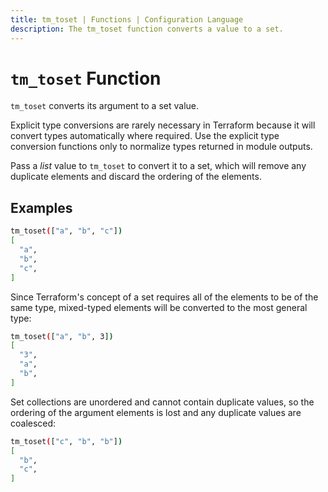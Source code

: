 ```yaml
---
title: tm_toset | Functions | Configuration Language
description: The tm_toset function converts a value to a set.
---
```


# `tm_toset` Function

`tm_toset` converts its argument to a set value.

Explicit type conversions are rarely necessary in Terraform because it will
convert types automatically where required. Use the explicit type conversion
functions only to normalize types returned in module outputs.

Pass a _list_ value to `tm_toset` to convert it to a set, which will remove any
duplicate elements and discard the ordering of the elements.

## Examples

```sh
tm_toset(["a", "b", "c"])
[
  "a",
  "b",
  "c",
]
```

Since Terraform's concept of a set requires all of the elements to be of the
same type, mixed-typed elements will be converted to the most general type:

```sh
tm_toset(["a", "b", 3])
[
  "3",
  "a",
  "b",
]
```

Set collections are unordered and cannot contain duplicate values, so the
ordering of the argument elements is lost and any duplicate values are
coalesced:

```sh
tm_toset(["c", "b", "b"])
[
  "b",
  "c",
]
```
